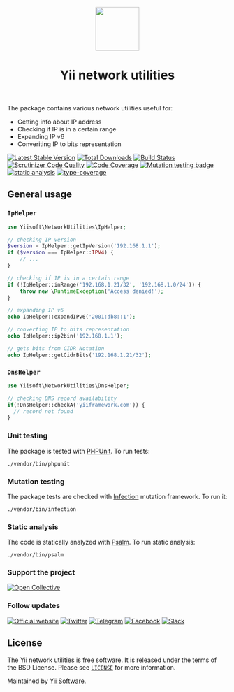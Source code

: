 <p align="center">
    <a href="https://github.com/yiisoft" target="_blank">
        <img src="https://yiisoft.github.io/docs/images/yii_logo.svg" height="100px">
    </a>
    <h1 align="center">Yii network utilities</h1>
    <br>
</p>

The package contains various network utilities useful for:

- Getting info about IP address
- Checking if IP is in a certain range
- Expanding IP v6
- Converiting IP to bits representation

[![Latest Stable Version](https://poser.pugx.org/yiisoft/network-utilities/v/stable.png)](https://packagist.org/packages/yiisoft/network-utilities)
[![Total Downloads](https://poser.pugx.org/yiisoft/network-utilities/downloads.png)](https://packagist.org/packages/yiisoft/network-utilities)
[![Build Status](https://github.com/yiisoft/network-utilities/workflows/build/badge.svg)](https://github.com/yiisoft/network-utilities/actions)
[![Scrutinizer Code Quality](https://scrutinizer-ci.com/g/yiisoft/network-utilities/badges/quality-score.png?b=master)](https://scrutinizer-ci.com/g/yiisoft/network-utilities/?branch=master)
[![Code Coverage](https://scrutinizer-ci.com/g/yiisoft/network-utilities/badges/coverage.png?b=master)](https://scrutinizer-ci.com/g/yiisoft/network-utilities/?branch=master)
[![Mutation testing badge](https://img.shields.io/endpoint?style=flat&url=https%3A%2F%2Fbadge-api.stryker-mutator.io%2Fgithub.com%2Fyiisoft%2Fnetwork-utilities%2Fmaster)](https://dashboard.stryker-mutator.io/reports/github.com/yiisoft/network-utilities/master)
[![static analysis](https://github.com/yiisoft/network-utilities/workflows/static%20analysis/badge.svg)](https://github.com/yiisoft/network-utilities/actions?query=workflow%3A%22static+analysis%22)
[![type-coverage](https://shepherd.dev/github/yiisoft/network-utilities/coverage.svg)](https://shepherd.dev/github/yiisoft/network-utilities)

## General usage

### `IpHelper`

```php
use Yiisoft\NetworkUtilities\IpHelper;

// checking IP version
$version = IpHelper::getIpVersion('192.168.1.1');
if ($version === IpHelper::IPV4) {
    // ...
}

// checking if IP is in a certain range
if (!IpHelper::inRange('192.168.1.21/32', '192.168.1.0/24')) {
    throw new \RuntimeException('Access denied!');
}

// expanding IP v6
echo IpHelper::expandIPv6('2001:db8::1');

// converting IP to bits representation
echo IpHelper::ip2bin('192.168.1.1');

// gets bits from CIDR Notation
echo IpHelper::getCidrBits('192.168.1.21/32');
```

### `DnsHelper`

```php
use Yiisoft\NetworkUtilities\DnsHelper;

// checking DNS record availability
if(!DnsHelper::checkA('yiiframework.com')) {
  // record not found
}
```

### Unit testing

The package is tested with [PHPUnit](https://phpunit.de/). To run tests:

```shell
./vendor/bin/phpunit
```

### Mutation testing

The package tests are checked with [Infection](https://infection.github.io/) mutation framework. To run it:

```shell
./vendor/bin/infection
```

### Static analysis

The code is statically analyzed with [Psalm](https://psalm.dev/). To run static analysis:

```shell
./vendor/bin/psalm
```

### Support the project

[![Open Collective](https://img.shields.io/badge/Open%20Collective-sponsor-7eadf1?logo=open%20collective&logoColor=7eadf1&labelColor=555555)](https://opencollective.com/yiisoft)

### Follow updates

[![Official website](https://img.shields.io/badge/Powered_by-Yii_Framework-green.svg?style=flat)](https://www.yiiframework.com/)
[![Twitter](https://img.shields.io/badge/twitter-follow-1DA1F2?logo=twitter&logoColor=1DA1F2&labelColor=555555?style=flat)](https://twitter.com/yiiframework)
[![Telegram](https://img.shields.io/badge/telegram-join-1DA1F2?style=flat&logo=telegram)](https://t.me/yii3en)
[![Facebook](https://img.shields.io/badge/facebook-join-1DA1F2?style=flat&logo=facebook&logoColor=ffffff)](https://www.facebook.com/groups/yiitalk)
[![Slack](https://img.shields.io/badge/slack-join-1DA1F2?style=flat&logo=slack)](https://yiiframework.com/go/slack)

## License

The Yii network utilities is free software. It is released under the terms of the BSD License.
Please see [`LICENSE`](./LICENSE.md) for more information.

Maintained by [Yii Software](https://www.yiiframework.com/).
